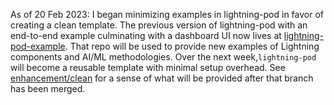 As of 20 Feb 2023: I began minimizing examples in lightning-pod in favor of creating a clean template. The previous version of lightning-pod with an end-to-end example culminating with a dashboard UI now lives at [lightning-pod-example](https://github.com/JustinGoheen/lightning-pod-example). That repo will be used to provide new examples of Lightning components and AI/ML methodologies. Over the next week,`lightning-pod` will become a reusable template with minimal setup overhead. See [enhancement/clean](https://github.com/JustinGoheen/lightning-pod/tree/enhancement/clean) for a sense of what will be provided after that branch has been merged.
